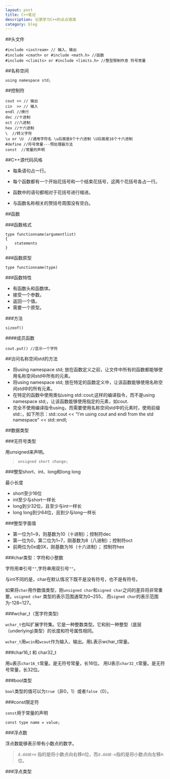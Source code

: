 ```yaml
---
layout: post
title: C++笔记
description: 记录学习C++的点点滴滴
category: blog
---
```


##头文件

```
#include <iostream> // 输入、输出
#include <cmath> or #include <math.h> //函数
#include <climits> or #include <limits.h> //整型限制作息 符号常量
```

##名称空间

```
using namespace std;

```

##控制符

```
cout << // 输出
cin  >> // 输入
endl //换行
dec //十进制
oct //八进制
hex //十六进制
\  //转义字符
\u or \U  //通用字符名 \u后面是8个十六进制 \U后面是16个十六进制
#define //符号常量---预处理器方法
const  //常量的声明
```

##C++源代码风格

 - 每条语句占一行。
 
 - 每个函数都有一个开始花括号和一个结束花括号，这两个花括号各占一行。

 - 函数中的语句都相对于花括号进行缩进。

 - 与函数名称相关的贺括号周围没有空白。

##函数

###函数格式

```
type functionname(argumentlist)
{
    statements
}
```

###函数原型

```
type functionname(type)
```

###函数特性


 - 有函数头和函数体。
 - 接受一个参数。
 - 返回一个值。
 - 需要一个原型。

###方法

```
sizeof()
```

####成员函数

```
cout.put() //显示一个字符
```

##访问名称空间std的方法

 - 将using namespace std; 放在函数定义之前，让文件中所有的函数都能够使用名称空间std中所有的元素。
 - 将using namespace std; 放在特定的函数定义中，让该函数能够使用名称空间std中的所有元素。
 - 在特定的函数中使用类似using std::cout;这样的编译指令，而不是using namespace std;，让该函数能够使用指定的元素，如cout.
 - 完全不使用编译指令using，而需要使用名称空间std中的元素时，使用前缀std::，如下所示：std::cout << "I'm using cout and endl from the std namespace" << std::endl;

##数据类型

###无符号类型

用unsigned来声明。

> `unsigned short change;`

###整型short、int、long和long long

最小长度

 - short至少16位
 - int至少与short一样长
 - long到少32位，且至少与int一样长
 - long long到少64位，且到少与long一样长

###整型字面值

 - 第一位为1~9，则基数为10（十进制）；控制符dec
 - 第一位为0，第二位为1~7，刚基数为8（八进制）；控制符oct
 - 前两位为0x或0X，刚基数为16（十六进制）； 控制符hex

###char类型：字符和小整数

字符用单引号`""`,字符串用双引号`""`。

与int不同的是，char在默认情况下既不是没有符号，也不是有符号。

如果将`char`用作数值类型，刚`unsigned char`和`signed char`之间的差异将非常重要。`usigned char` 类型的表示范围通常为0~255，
而`signed char`的表示范围为-128~127。

###wchar_t（宽字符类型)

`wchar_t`也叫扩展字符集。它是一种整数类型。它和别一种整型（底层（underlying)类型）的长度和符号属性相同。

`wchar_t`用`wcin`和`wcout`作为输入、输出。用L表示wchar_t常量。

###char16_t 和 char32_t

用u表示`char16_t`常量。是无符号常量，长16位。
用U表示`char32_t`常量。是无符号常量，长32位。

###bool类型

`bool`类型的值可以为`true`（非0，1）或者`false`（0）。

###const限定符

`const`用于常量的声明

```
const type name = value;
```

###浮点数

浮点数能够表示带有小数点的数字。

> `d.dddE+n` 指的是将小数点向右移n位，而`d.dddE-n`指的是将小数点向左移n位。

###浮点类型




